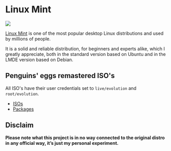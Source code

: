 # Linux Mint
![](/img/linuxmint.svg)

[Linux Mint](https://linuxmint.com/) is one of the most popular desktop Linux distributions and used by millions of people.

It is a solid and reliable distribution, for beginners and experts alike, which I greatly appreciate, both in the standard version based on Ubuntu and in the LMDE version based on Debian.

## Penguins' eggs remastered ISO's
All ISO's have their user credentials set to ```live/evolution``` and ```root/evolution```.

* [ISOs](https://drive.google.com/drive/folders/1Wc07Csh8kJvqENj3oL-VDBU3E6eA9CLU)
* [Packages](https://drive.google.com/drive/folders/1xfyXIfdSv4tA74i_HNZh8xJXxGvBp-GV)

## Disclaim
__Please note what this project is in no way connected to the original distro in any official way, it’s just my personal experiment.__
